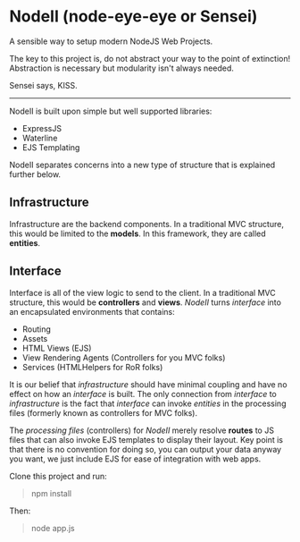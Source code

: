 NodeII (node-eye-eye or Sensei)
========
A sensible way to setup modern NodeJS Web Projects.

The key to this project is, do not abstract your way to the point of extinction! Abstraction is necessary but modularity isn't always needed. 

Sensei says, KISS.
_____________________________________________________
NodeII is built upon simple but well supported libraries:

- ExpressJS
- Waterline
- EJS Templating

NodeII separates concerns into a new type of structure that is explained further below.

Infrastructure
---------------
Infrastructure are the backend components.  In a traditional MVC structure, this would be limited to the __models__. In this framework, they are called __entities__.

Interface
---------------
Interface is all of the view logic to send to the client.  In a traditional MVC structure, this would be __controllers__  and __views__. _NodeII_ turns _interface_ into an encapsulated environments that contains:

- Routing
- Assets
- HTML Views (EJS)
- View Rendering Agents (Controllers for you MVC folks)
- Services (HTMLHelpers for RoR folks)

It is our belief that _infrastructure_ should have minimal coupling and have no effect on how an _interface_ is built. The only connection from _interface_ to _infrastructure_ is the fact that _interface_ can invoke _entities_ in the processing files (formerly known as controllers for MVC folks). 

The _processing files_ (controllers) for _NodeII_ merely resolve __routes__ to JS files that can also invoke EJS templates to display their layout. Key point is that there is no convention for doing so, you can output your data anyway you want, we just include EJS for ease of integration with web apps.

Clone this project and run:

> npm install
   
Then:

> node app.js